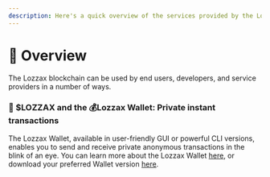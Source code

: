 ```yaml
---
description: Here's a quick overview of the services provided by the Lozzax blockchain
---
```


# 📍   Overview

The Lozzax blockchain can be used by end users, developers, and service providers in a number of ways.

### 💸 $LOZZAX and the 💰Lozzax Wallet: Private instant transactions

The Lozzax Wallet, available in user-friendly GUI or powerful CLI versions, enables you to send and receive private anonymous transactions in the blink of an eye. You can learn more about the Lozzax Wallet [here](), or download your preferred Wallet version [here](https://github.com/lozzax-project/lozzax-gui/releases). 





